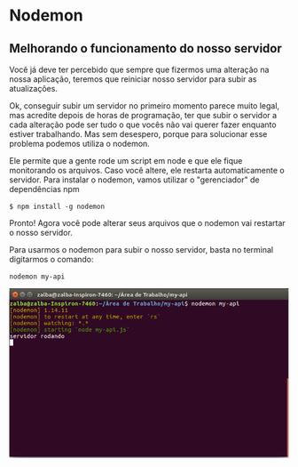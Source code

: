 # Nodemon

## Melhorando o funcionamento do nosso servidor

Você já deve ter percebido que sempre que fizermos uma alteração na nossa aplicação, teremos que reiniciar nosso servidor para subir as atualizações. 

Ok, conseguir subir um servidor no primeiro momento parece muito legal, mas acredite depois de horas de programação, ter que subir o servidor a cada alteração pode ser tudo o que vocês não vai querer fazer enquanto estiver trabalhando. Mas sem desespero, porque para solucionar esse problema podemos utiliza o nodemon.

Ele permite que a gente rode um script em node e que ele fique monitorando os arquivos. Caso você altere, ele restarta automaticamente o servidor. Para instalar o nodemon, vamos utilizar o "gerenciador" de dependências npm 

```
$ npm install -g nodemon
```

Pronto! Agora você pode alterar seus arquivos que o nodemon vai restartar o nosso servidor.

Para usarmos o nodemon para subir o nosso servidor, basta no terminal digitarmos o comando:

```text
nodemon my-api
```

![](.gitbook/assets/image%20%284%29.png)

